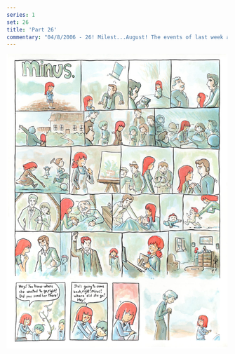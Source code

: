 ```yaml
---
series: 1
set: 26
title: 'Part 26'
commentary: "04/8/2006 - 26! Milest...August! The events of last week are continued today! I guess now is a good time to mention the comic group thing I joined. I totally did it for 5 minutes last week, but now I will do it for infinite minutes. It is called <a href=\"https://web.archive.org/web/20060708213825/http://www.koalawallop.com/\" target=\"blank\">Koala Wallop</a>, minus is a part of it along with <a href=\"https://dresdencodak.com/\" target=\"blank\">Dresden Codak</a>, <a href=\"https://jordanpiantedosiart.com/comics\" target=\"blank\">Perfect Stars</a>, <a href=\"https://web.archive.org/web/20060307035521/http://www.iamarocketbuilder.com/\" target=\"blank\">I am a Rocket Builder</a> and <a href=\"https://web.archive.org/web/20050803004552/http://crocodileadventureclub.net//\" target=\"blank\">The Secret Crocodile Adventure Club</a>. We have are all sous-chefs in training. I'm supposed to put that tiny image on the top left corner of this page on all of the comic's pages. Does this mean that I regret making this site in plain old html? Yes. <b>YES.</b>"
---
```


![](../../../../assets/minus/part-26/minus26.jpg)